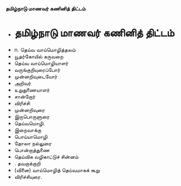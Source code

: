 **தமிழ்நாடு மாணவர் கணினித் திட்டம்**
- # தமிழ்நாடு மாணவர் கணினித் திட்டம்
- n. தெய்வ வாய்மொழித்தலம்
- யூதர்கோயில் கருவறை
- தெய்வ வாய்மொழியாளர்
- வருங்குறியுரைப்போர்
- முன்னறிவுடையோர்
- அறிவர்
- உறுதுணையாளர்
- சான்றோர்
- விரிச்சி
- முன்னறிவுரை
- இருபொருளுரை
- தெய்வமொழி.
- இறைவாக்கு
- பொய்யாமொழி
- தோலா நல்லுரை
- பொன்றாத்துணை
- தெய்விக வழிகாட்டுச் சின்னம்
- . தவறாக்குறி
- (வினை) வாய்மொழித் தெய்வமாகக் கூறு
- விரிச்சியுரை.

